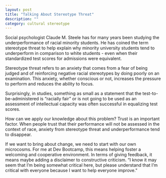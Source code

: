```yaml
---
layout: post
title: "Talking About Stereotype Threat"
description: ""
category: cultural stereotype
---
```


Social psychologist Claude M. Steele has for many years been studying the underperformance of racial minority students. He has coined the term stereotype threat to help explain why minority university students tend to underperform in comparison to white students - even when their standardized test scores for admissions were equivalent.

Stereotype threat refers to an anxiety that comes from a fear of being judged and of reinforcing negative racial stereotypes by doing poorly on an examination. This anxiety, whether conscious or not, increases the pressure to perform and reduces the ability to focus.

Surprisingly, in studies, something as small as a statement that the test-to-be-administered is “racially fair” or is not going to be used as an assessment of intellectual capacity was often successful in equalizing test scores.

How can we apply our knowledge about this problem? Trust is an important factor. When people trust that their performance will not be assessed in the context of race, anxiety from stereotype threat and underperformance tend to disappear.

If we want to bring about change, we need to start with our own microcosms. For me at Dev Bootcamp, this means helping foster a welcoming and cooperative environment. In terms of giving feedback, it means maybe adding a disclaimer to constructive criticism. “I know it may seem that I’m being somewhat critical here, but please understand that I’m critical with everyone because I want to help everyone improve."